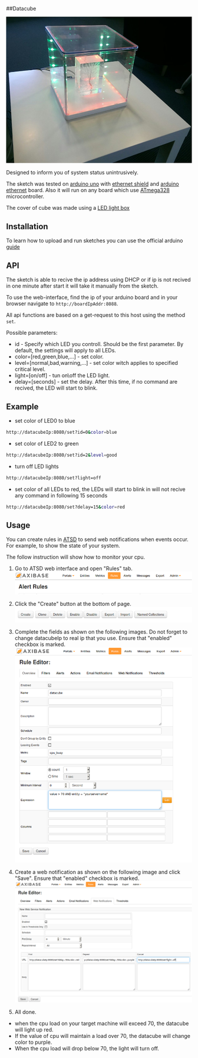 ##Datacube

![datacube](https://github.com/axibase/arduino/blob/master/datacube/images/datacube.png)
 
Designed to inform you of system status unintrusively.

The sketch was tested on [arduino uno](http://www.arduino.cc/en/Main/ArduinoBoardUno) with [ethernet shield](http://www.arduino.cc/en/Main/ArduinoEthernetShield) and [arduino ethernet](http://www.arduino.cc/en/Main/ArduinoBoardEthernet) board. Also it will run on any board which use [ATmega328](http://www.atmel.com/ru/ru/devices/ATMEGA328.aspx) microcontroller.

The cover of cube was made using a [LED light box](http://www.ikea.com/us/en/catalog/products/60241544/)

## Installation

To learn how to upload and run sketches you can use the official arduino [guide](http://www.arduino.cc/en/Main/Howto)

## API

The sketch is able to recive the ip address using DHCP or if ip is not recived in one minute after start it will take it manually from the sketch.

To use the web-interface, find the ip of your arduino board and in your browser navigate to `http://boardIpAddr:8088`.

All api functions are based on a get-request to this host using the method `set`.

Possible parameters:

 - id                                   - Specify which LED you controll. Should be the first parameter. By default, the settings will apply to all LEDs.
 - color=[red,green,blue,...]           - set color.
 - level=[normal,bad,warning,...]       - set color witch applies to specified critical level.
 - light=[on/off]                       - tun on\off the LED light.
 - delay=[seconds]                      - set the delay. After this time, if no command are recived, the LED will start to blink.

## Example

 - set color of LED0 to blue
```bash
http://datacubeIp:8080/set?id=0&color=blue
```

 - set color of LED2 to green
```bash
http://datacubeIp:8080/set?id=2&level=good
```

 - turn off LED lights
```bash
http://datacubeIp:8080/set?light=off
```

 - set color of all LEDs to red, the LEDs will start to blink in will not recive any command in following 15 seconds
```bash
http://datacubeIp:8080/set?delay=15&color=red
```

## Usage

You can create rules in [ATSD](http://axibase.com/products/axibase-time-series-database/) to send web notifications when events occur.
For example, to show the state of your system.

The follow instruction will show how to monitor your cpu.

1. Go to ATSD web interface and open "Rules" tab.
![ATSD Rules](https://github.com/axibase/arduino/blob/master/datacube/images/rules.png)

2. Click the "Create" button at the bottom of page.
![create rule](https://github.com/axibase/arduino/blob/master/datacube/images/rules_bottom.png)

3. Complete the fields as shown on the following images. Do not forget to change datacubeIp to real ip that you use. Ensure that "enabled" checkbox is marked.
![rule overview](https://github.com/axibase/arduino/blob/master/datacube/images/overview.png)

4. Create a web notification as shown on the following image and click "Save". Ensure that "enabled" checkbox is marked.
![rule notify](https://github.com/axibase/arduino/blob/master/datacube/images/web_notify.png)

5. All done.
 - when the cpu load on your target machine will exceed 70, the datacube will light up red.
 - If the value of cpu will maintain a load over 70, the datacube will change color to purple. 
 - When the cpu load will drop below 70, the light will turn off.



